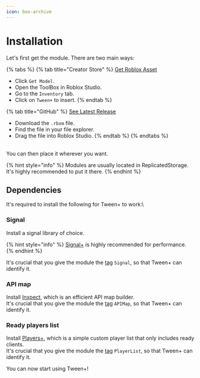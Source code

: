 ```yaml
---
icon: box-archive
---
```


# Installation

Let's first get the module. There are two main ways:

{% tabs %}
{% tab title="Creator Store" %}
<a href="https://create.roblox.com/store/asset/100081703118723" class="button primary">Get Roblox Asset</a>

* Click `Get Model`.
* Open the ToolBox in Roblox Studio.
* Go to the `Inventory` tab.
* Click on `Tween+` to insert.
{% endtab %}

{% tab title="GitHub" %}
<a href="https://github.com/AlexanderLindholt/TweenPlus/releases/latest" class="button primary">See Latest Release</a>

* Download the `.rbxm` file.
* Find the file in your file explorer.
* Drag the file into Roblox Studio.
{% endtab %}
{% endtabs %}

\
You can then place it wherever you want.

{% hint style="info" %}
Modules are usually located in ReplicatedStorage. It's highly recommended to put it there.
{% endhint %}



## Dependencies

It's required to install the following for Tween+ to work:\


### Signal

Install a signal library of choice.

{% hint style="info" %}
[Signal+](https://devforum.roblox.com/t/3552231) is highly recommended for performance.
{% endhint %}

It's crucial that you give the module the [tag](https://create.roblox.com/docs/studio/properties#instance-tags) `Signal`, so that Tween+ can identify it.



### API map

Install [Inxpect](https://devforum.roblox.com/t/3799622), which is an efficient API map builder.\
It's crucial that you give the module the [tag](https://create.roblox.com/docs/studio/properties#instance-tags) `APIMap`, so that Tween+ can identify it.



### Ready players list

Install [Players+](https://github.com/AlexanderLindholt/PlayersPlus), which is a simple custom player list that only includes ready clients.\
It's crucial that you give the module the [tag](https://create.roblox.com/docs/studio/properties#instance-tags) `PlayerList`, so that Tween+ can identify it.



You can now start using Tween+!
